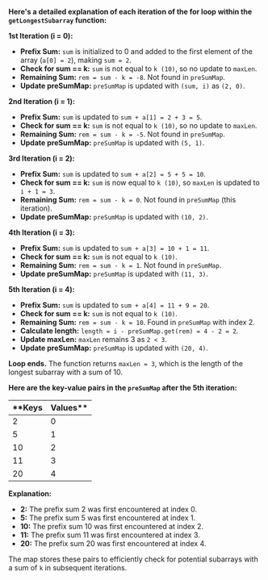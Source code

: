 **Here's a detailed explanation of each iteration of the for loop within the `getLongestSubarray` function:**

**1st Iteration (i = 0):**

- **Prefix Sum:** `sum` is initialized to 0 and added to the first element of the array (`a[0] = 2`), making `sum = 2`.
- **Check for sum == k:** `sum` is not equal to `k (10)`, so no update to `maxLen`.
- **Remaining Sum:** `rem = sum - k = -8`. Not found in `preSumMap`.
- **Update preSumMap:** `preSumMap` is updated with `(sum, i)` as `(2, 0)`.

**2nd Iteration (i = 1):**

- **Prefix Sum:** `sum` is updated to `sum + a[1] = 2 + 3 = 5`.
- **Check for sum == k:** `sum` is not equal to `k (10)`, so no update to `maxLen`.
- **Remaining Sum:** `rem = sum - k = -5`. Not found in `preSumMap`.
- **Update preSumMap:** `preSumMap` is updated with `(5, 1)`.

**3rd Iteration (i = 2):**

- **Prefix Sum:** `sum` is updated to `sum + a[2] = 5 + 5 = 10`.
- **Check for sum == k:** `sum` is now equal to `k (10)`, so `maxLen` is updated to `i + 1 = 3`.
- **Remaining Sum:** `rem = sum - k = 0`. Not found in `preSumMap` (this iteration).
- **Update preSumMap:** `preSumMap` is updated with `(10, 2)`.

**4th Iteration (i = 3):**

- **Prefix Sum:** `sum` is updated to `sum + a[3] = 10 + 1 = 11`.
- **Check for sum == k:** `sum` is not equal to `k (10)`.
- **Remaining Sum:** `rem = sum - k = 1`. Not found in `preSumMap`.
- **Update preSumMap:** `preSumMap` is updated with `(11, 3)`.

**5th Iteration (i = 4):**

- **Prefix Sum:** `sum` is updated to `sum + a[4] = 11 + 9 = 20`.
- **Check for sum == k:** `sum` is not equal to `k (10)`.
- **Remaining Sum:** `rem = sum - k = 10`. Found in `preSumMap` with index 2.
- **Calculate length:** `length = i - preSumMap.get(rem) = 4 - 2 = 2`.
- **Update maxLen:** `maxLen` remains 3 as `2 < 3`.
- **Update preSumMap:** `preSumMap` is updated with `(20, 4)`.

**Loop ends.** The function returns `maxLen = 3`, which is the length of the longest subarray with a sum of 10.

**Here are the key-value pairs in the `preSumMap` after the 5th iteration:**

| \*\*Keys | Values\*\* |
| -------- | ---------- |
| 2        | 0          |
| 5        | 1          |
| 10       | 2          |
| 11       | 3          |
| 20       | 4          |

**Explanation:**

- **2:** The prefix sum 2 was first encountered at index 0.
- **5:** The prefix sum 5 was first encountered at index 1.
- **10:** The prefix sum 10 was first encountered at index 2.
- **11:** The prefix sum 11 was first encountered at index 3.
- **20:** The prefix sum 20 was first encountered at index 4.

The map stores these pairs to efficiently check for potential subarrays with a sum of `k` in subsequent iterations.
